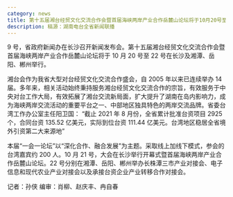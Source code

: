 ```yaml
---
category: news
title: 第十五届湘台经贸文化交流合作会暨首届海峡两岸产业合作岳麓山论坛将于10月20号至22号在湖南举行
description: 稿源：湖南电台全省新闻联播
---
```


9 号，省政府新闻办在长沙召开新闻发布会。第十五届湘台经贸文化交流合作会暨首届海峡两岸产业合作岳麓山论坛将于 10 月 20 号至 22 号在长沙及湘潭、岳阳、郴州举行。

湘台会作为我省大型对台经贸文化交流合作盛会，自 2005 年以来已连续举办 14 届。多年来，相关活动始终秉持服务湘台经贸文化交流合作的宗旨，有效服务于中央对台工作大局，有效拓展了湘台交流新局面，扩大提升了湖南在岛内影响力，成为海峡两岸交流活动的重要平台之一、中部地区独具特色的两岸交流品牌。省委台湾工作办公室主任阳卫国：
“截止 2021 年 8 月份，全省累计批准台资项目 2925 个，合同台资 135.52 亿美元，实际到位台资 111.44 亿美元。台湾地区稳居全省境外引资第二大来源地”

本届“一会一论坛”以“深化合作、融合发展”为主题。采取线上加线下模式，参会的台湾嘉宾约 200 人。10 月 21 号，大会在长沙举行开幕式暨首届海峡两岸产业合作岳麓山论坛。22 号分别在湘潭、岳阳、郴州举办长株潭三市产业对接会、电子信息和现代农业产业对接会以及承接台资企业产业转移合作对接会。

记者：孙侠
编审：肖柳、赵庆丰、冉自春
